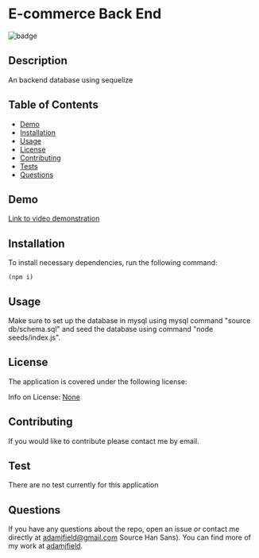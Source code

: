 
  # E-commerce Back End

  
  ![badge](https://img.shields.io/badge/license-None-blue)
    

  ## Description

  An backend database using sequelize

  ## Table of Contents

  * [Demo](#demo)
  * [Installation](#installation)
  * [Usage](#usage)
  * [License](#license)
  * [Contributing](#contributing)
  * [Tests](#tests)
  * [Questions](#questions)
  
  <a class="demo"></a>
  ## Demo

  [Link to video demonstration](https://watch.screencastify.com/v/br6rsIe8WiGczy7KuMh8)
 
  <a class="installation"></a>
  ## Installation

  To install necessary dependencies, run the following command:
    
    (npm i)

  <a class="usage"></a>
  ## Usage

  Make sure to set up the database in mysql using mysql command "source db/schema.sql"  and seed the database using command "node seeds/index.js".


  <a class="license"></a>
  ## License

  The application is covered under the following license:

  
  Info on License: [None](https://choosealicense.com/licenses/None)
    
  


  <a class="contributing"></a>
  ## Contributing

  If you would like to contribute please contact me by email.

  <a class="tests"></a>
  ## Test

  There are no test currently for this application

  <a class="questions"></a>
  ## Questions

  If you have any questions about the repo, open an issue or contact me directly at [adamjfield@gmail.com](mailto:adamjfield@gmail.com) Source Han Sans). You can find more of my work at [adamjfield](https://github.com/adamjfield).
